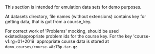 This section is intended for emulation data sets for demo purposes.

At datasets directory, file names (without extensions) contains key for getting data, 
that is got from a course_key.

For correct work of 'Problems' mocking, should be used existed/appropriate problem ids 
for the course key.
For the key 'course-v1:rg+01+2019' appropriate course data is stored at 
`demo_courses/course.w8zTBp.tar.gz`.